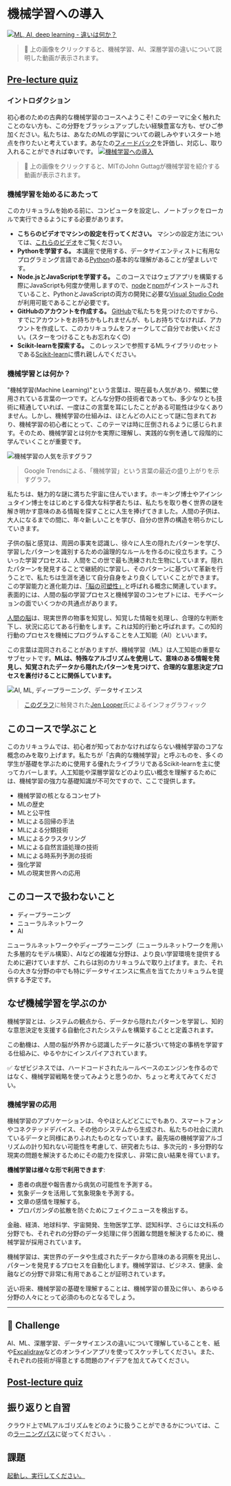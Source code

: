 # 機械学習への導入

[![ML, AI, deep learning - 違いは何か？](https://img.youtube.com/vi/lTd9RSxS9ZE/0.jpg)](https://youtu.be/lTd9RSxS9ZE "ML, AI, deep learning - 違いは何か？")

> 🎥 上の画像をクリックすると、機械学習、AI、深層学習の違いについて説明した動画が表示されます。

## [Pre-lecture quiz](https://jolly-sea-0a877260f.azurestaticapps.net/quiz/1/)

### イントロダクション

初心者のための古典的な機械学習のコースへようこそ! このテーマに全く触れたことのない方も、この分野をブラッシュアップしたい経験豊富な方も、ぜひご参加ください。私たちは、あなたのMLの学習についての親しみやすいスタート地点を作りたいと考えています。あなたの[フィードバック](https://github.com/microsoft/ML-For-Beginners/discussions)を評価し、対応し、取り入れることができれば幸いです。 
[![機械学習への導入](https://img.youtube.com/vi/h0e2HAPTGF4/0.jpg)](https://youtu.be/h0e2HAPTGF4 "機械学習への導入")

> 🎥 上の画像をクリックすると、MITのJohn Guttagが機械学習を紹介する動画が表示されます。
### 機械学習を始めるにあたって

このカリキュラムを始める前に、コンピュータを設定し、ノートブックをローカルで実行できるようにする必要があります。

- **こちらのビデオでマシンの設定を行ってください。** マシンの設定方法については、[これらのビデオ](https://www.youtube.com/playlist?list=PLlrxD0HtieHhS8VzuMCfQD4uJ9yne1mE6)をご覧ください。
- **Pythonを学習する。** 本講座で使用する、データサイエンティストに有用なプログラミング言語である[Python](https://docs.microsoft.com/learn/paths/python-language/?WT.mc_id=academic-15963-cxa)の基本的な理解があることが望ましいです。
- **Node.jsとJavaScriptを学習する。** このコースではウェブアプリを構築する際にJavaScriptも何度か使用しますので、[node](https://nodejs.org)と[npm](https://www.npmjs.com/)がインストールされていること、PythonとJavaScriptの両方の開発に必要な[Visual Studio Code](https://code.visualstudio.com/)が利用可能であることが必要です。
- **GitHubのアカウントを作成する。** [GitHub](https://github.com)で私たちを見つけたのですから、すでにアカウントをお持ちかもしれませんが、もしお持ちでなければ、アカウントを作成して、このカリキュラムをフォークしてご自分でお使いください。(スターをつけることもお忘れなく😊)
- **Scikit-learnを探索する。** このレッスンで参照するMLライブラリのセットである[Scikit-learn]([https://scikit-learn.org/stable/user_guide.html)に慣れ親しんでください。

### 機械学習とは何か？

"機械学習(Machine Learning)"という言葉は、現在最も人気があり、頻繁に使用されている言葉の一つです。どんな分野の技術者であっても、多少なりとも技術に精通していれば、一度はこの言葉を耳にしたことがある可能性は少なくありません。しかし、機械学習の仕組みは、ほとんどの人にとって謎に包まれており、機械学習の初心者にとって、このテーマは時に圧倒されるように感じられます。そのため、機械学習とは何かを実際に理解し、実践的な例を通して段階的に学んでいくことが重要です。

![機械学習の人気を示すグラフ](../images/hype.png)

> Google Trendsによる、「機械学習」という言葉の最近の盛り上がりを示すグラフ。

私たちは、魅力的な謎に満ちた宇宙に住んでいます。ホーキング博士やアインシュタイン博士をはじめとする偉大な科学者たちは、私たちを取り巻く世界の謎を解き明かす意味のある情報を探すことに人生を捧げてきました。人間の子供は、大人になるまでの間に、年々新しいことを学び、自分の世界の構造を明らかにしていきます。

子供の脳と感覚は、周囲の事実を認識し、徐々に人生の隠れたパターンを学び、学習したパターンを識別するための論理的なルールを作るのに役立ちます。こういった学習プロセスは、人間をこの世で最も洗練された生物にしています。隠れたパターンを発見することで継続的に学習し、そのパターンに基づいて革新を行うことで、私たちは生涯を通じて自分自身をより良くしていくことができます。この学習能力と進化能力は、[「脳の可塑性」](https://www.simplypsychology.org/brain-plasticity.html)と呼ばれる概念に関連しています。表面的には、人間の脳の学習プロセスと機械学習のコンセプトには、モチベーションの面でいくつかの共通点があります。

[人間の脳](https://www.livescience.com/29365-human-brain.html)は、現実世界の物事を知覚し、知覚した情報を処理し、合理的な判断を下し、状況に応じてある行動をします。これは知的行動と呼ばれます。この知的行動のプロセスを機械にプログラムすることを人工知能（AI）といいます。

この言葉は混同されることがありますが、機械学習（ML）は人工知能の重要なサブセットです。**MLは、特殊なアルゴリズムを使用して、意味のある情報を発見し、知覚されたデータから隠れたパターンを見つけて、合理的な意思決定プロセスを裏付けることに関係しています。**

![AI, ML, ディープラーニング、データサイエンス](../images/ai-ml-ds.png)


>[このグラフ](https://softwareengineering.stackexchange.com/questions/366996/distinction-between-ai-ml-neural-networks-deep-learning-and-data-mining)に触発された[Jen Looper](https://twitter.com/jenlooper)氏によるインフォグラフィック

## このコースで学ぶこと

このカリキュラムでは、初心者が知っておかなければならない機械学習のコアな概念のみを取り上げます。私たちが「古典的な機械学習」と呼ぶものを、多くの学生が基礎を学ぶために使用する優れたライブラリであるScikit-learnを主に使ってカバーします。人工知能や深層学習などのより広い概念を理解するためには、機械学習の強力な基礎知識が不可欠ですので、ここで提供します。

- 機械学習の核となるコンセプト
- MLの歴史
- MLと公平性
- MLによる回帰の手法
- MLによる分類技術
- MLによるクラスタリング
- MLによる自然言語処理の技術
- MLによる時系列予測の技術
- 強化学習
- MLの現実世界への応用
## このコースで扱わないこと

- ディープラーニング
- ニューラルネットワーク
- AI
  
ニューラルネットワークやディープラーニング（ニューラルネットワークを用いた多層的なモデル構築）、AIなどの複雑な分野は、より良い学習環境を提供するために避けていますが、これらは別のカリキュラムで取り上げます。また、それらの大きな分野の中でも特にデータサイエンスに焦点を当てたカリキュラムを提供する予定です。
## なぜ機械学習を学ぶのか

機械学習とは、システムの観点から、データから隠れたパターンを学習し、知的な意思決定を支援する自動化されたシステムを構築することと定義されます。

この動機は、人間の脳が外界から認識したデータに基づいて特定の事柄を学習する仕組みに、ゆるやかにインスパイアされています。

✅ なぜビジネスでは、ハードコードされたルールベースのエンジンを作るのではなく、機械学習戦略を使ってみようと思うのか、ちょっと考えてみてください。


### 機械学習の応用

機械学習のアプリケーションは、今やほとんどどこにでもあり、スマートフォンやコネクテッドデバイス、その他のシステムから生成され、私たちの社会に流れているデータと同様にありふれたものとなっています。最先端の機械学習アルゴリズムの計り知れない可能性を考慮して、研究者たちは、多次元的・多分野的な現実の問題を解決するためにその能力を探求し、非常に良い結果を得ています。

**機械学習は様々な形で利用できます**:

- 患者の病歴や報告書から病気の可能性を予測する。
- 気象データを活用して気象現象を予測する。
- 文章の感情を理解する。
- プロパガンダの拡散を防ぐためにフェイクニュースを検出する。

金融、経済、地球科学、宇宙開発、生物医学工学、認知科学、さらには文科系の分野でも、それぞれの分野のデータ処理に伴う困難な問題を解決するために、機械学習が採用されています。

機械学習は、実世界のデータや生成されたデータから意味のある洞察を見出し、パターンを発見するプロセスを自動化します。機械学習は、ビジネス、健康、金融などの分野で非常に有用であることが証明されています。

近い将来、機械学習の基礎を理解することは、機械学習の普及に伴い、あらゆる分野の人々にとって必須のものとなるでしょう。

---
## 🚀 Challenge
AI、ML、深層学習、データサイエンスの違いについて理解していることを、紙や[Excalidraw](https://excalidraw.com/)などのオンラインアプリを使ってスケッチしてください。また、それぞれの技術が得意とする問題のアイデアを加えてみてください。

## [Post-lecture quiz](https://jolly-sea-0a877260f.azurestaticapps.net/quiz/2/)

## 振り返りと自習

クラウド上でMLアルゴリズムをどのように扱うことができるかについては、この[ラーニングパス](https://docs.microsoft.com/learn/paths/create-no-code-predictive-models-azure-machine-learning/?WT.mc_id=academic-15963-cxa)に従ってください。.

## 課題

[起動し、実行してください。](assignment.md)
